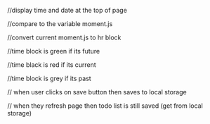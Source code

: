 //display time and date at the top of page

//compare to the variable moment.js 

//convert current moment.js to hr block 

//time block is green if its future

//time black is red if its current

//time block is grey if its past

// when user clicks on save button then saves to local storage

// when they refresh page then todo list is still saved
(get from local storage)